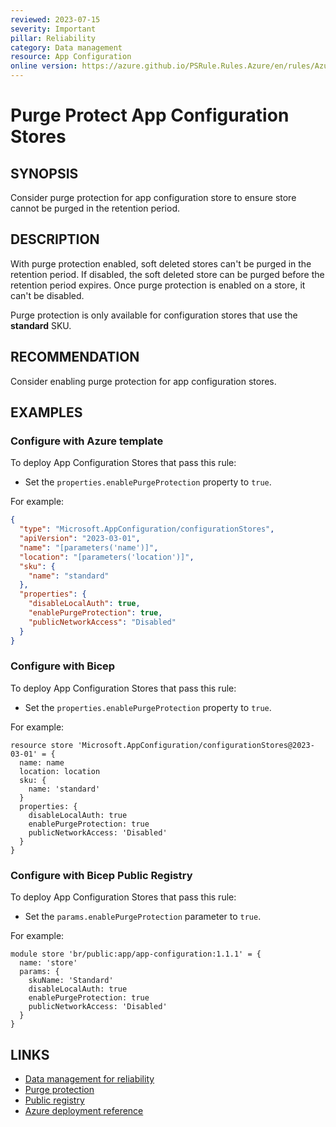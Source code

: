 ```yaml
---
reviewed: 2023-07-15
severity: Important
pillar: Reliability
category: Data management
resource: App Configuration
online version: https://azure.github.io/PSRule.Rules.Azure/en/rules/Azure.AppConfig.PurgeProtect/
---
```


# Purge Protect App Configuration Stores

## SYNOPSIS

Consider purge protection for app configuration store to ensure store cannot be purged in the retention period.

## DESCRIPTION

With purge protection enabled, soft deleted stores can't be purged in the retention period.
If disabled, the soft deleted store can be purged before the retention period expires.
Once purge protection is enabled on a store, it can't be disabled.

Purge protection is only available for configuration stores that use the **standard** SKU.

## RECOMMENDATION

Consider enabling purge protection for app configuration stores.

## EXAMPLES

### Configure with Azure template

To deploy App Configuration Stores that pass this rule:

- Set the `properties.enablePurgeProtection` property to `true`.

For example:

```json
{
  "type": "Microsoft.AppConfiguration/configurationStores",
  "apiVersion": "2023-03-01",
  "name": "[parameters('name')]",
  "location": "[parameters('location')]",
  "sku": {
    "name": "standard"
  },
  "properties": {
    "disableLocalAuth": true,
    "enablePurgeProtection": true,
    "publicNetworkAccess": "Disabled"
  }
}
```

### Configure with Bicep

To deploy App Configuration Stores that pass this rule:

- Set the `properties.enablePurgeProtection` property to `true`.

For example:

```bicep
resource store 'Microsoft.AppConfiguration/configurationStores@2023-03-01' = {
  name: name
  location: location
  sku: {
    name: 'standard'
  }
  properties: {
    disableLocalAuth: true
    enablePurgeProtection: true
    publicNetworkAccess: 'Disabled'
  }
}
```

### Configure with Bicep Public Registry

To deploy App Configuration Stores that pass this rule:

- Set the `params.enablePurgeProtection` parameter to `true`.

For example:

```bicep
module store 'br/public:app/app-configuration:1.1.1' = {
  name: 'store'
  params: {
    skuName: 'Standard'
    disableLocalAuth: true
    enablePurgeProtection: true
    publicNetworkAccess: 'Disabled'
  }
}
```

## LINKS

- [Data management for reliability](https://learn.microsoft.com/azure/architecture/framework/resiliency/data-management)
- [Purge protection](https://learn.microsoft.com/azure/azure-app-configuration/concept-soft-delete#purge-protection)
- [Public registry](https://azure.github.io/bicep-registry-modules/#app)
- [Azure deployment reference](https://learn.microsoft.com/azure/templates/microsoft.appconfiguration/configurationstores)
